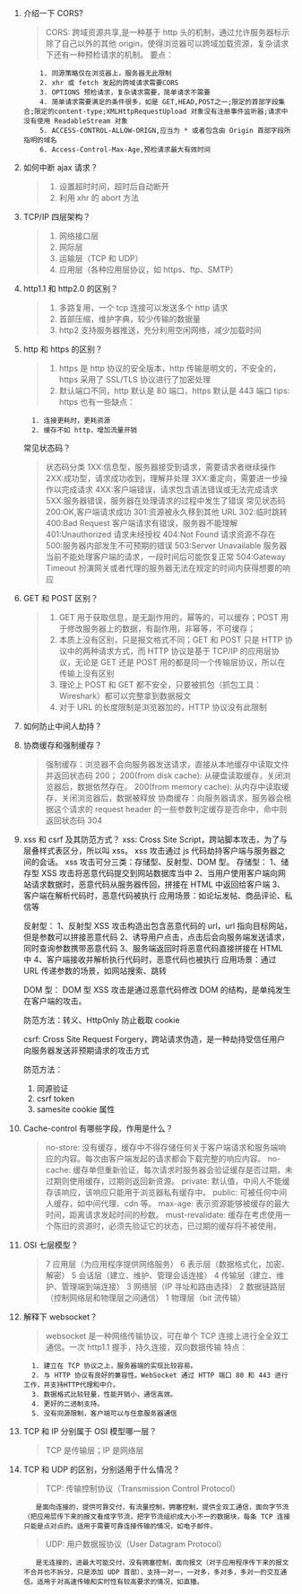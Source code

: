 1.  介绍一下 CORS?

    > CORS: 跨域资源共享,是一种基于 http 头的机制，通过允许服务器标示除了自己以外的其他 origin，使得浏览器可以跨域加载资源，复杂请求下还有一种预检请求的机制。
    > 要点：

            1. 同源策略仅在浏览器上，服务器无此限制
            2. xhr 或 fetch 发起的跨域请求需要CORS
            3. OPTIONS 预检请求，复杂请求需要，简单请求不需要
            4. 简单请求需要满足的条件很多，如是 GET,HEAD,POST之一;限定的首部字段集合;限定的content-type;XMLHttpRequestUpload 对象没有注册事件监听器;请求中没有使用 ReadableStream 对象
            5. ACCESS-CONTROL-ALLOW-ORIGN,应当为 * 或者包含由 Origin 首部字段所指明的域名
            6. Access-Control-Max-Age,预检请求最大有效时间

2.  如何中断 ajax 请求？

    > 1. 设置超时时间，超时后自动断开
    > 2. 利用 xhr 的 abort 方法

3.  TCP/IP 四层架构？

    > 1. 网络接口层
    > 2. 网际层
    > 3. 运输层（TCP 和 UDP）
    > 4. 应用层（各种应用层协议，如 https、ftp、SMTP）

4.  http1.1 和 http2.0 的区别？

    > 1. 多路复用，一个 tcp 连接可以发送多个 http 请求
    > 2. 首部压缩，维护字典，较少传输的数据量
    > 3. http2 支持服务器推送，充分利用空闲网络，减少加载时间

5.  http 和 https 的区别？

    > 1. https 是 http 协议的安全版本，http 传输是明文的，不安全的，https 采用了 SSL/TLS 协议进行了加密处理
    > 2. 默认端口不同，http 默认是 80 端口，https 默认是 443 端口
    >    tips: https 也有一些缺点：

          1. 连接更耗时，更耗资源
          2. 缓存不如 http，增加流量开销

    常见状态码？

    > 状态码分类
    > 1XX:信息型，服务器接受到请求，需要请求者继续操作
    > 2XX:成功型，请求成功收到，理解并处理
    > 3XX:重定向，需要进一步操作以完成请求
    > 4XX:客户端错误，请求包含语法错误或无法完成请求
    > 5XX:服务器错误，服务器在处理请求的过程中发生了错误
    > 常见状态码
    > 200:OK,客户端请求成功
    > 301:资源被永久移到其他 URL
    > 302:临时跳转
    > 400:Bad Request 客户端请求有错误，服务器不能理解
    > 401:Unauthorized 请求未经授权
    > 404:Not Found 请求资源不存在
    > 500:服务器内部发生不可预期的错误
    > 503:Server Unavailable 服务器当前不能处理客户端的请求，一段时间后可能恢复正常
    > 504:Gateway Timeout 扮演网关或者代理的服务器无法在规定的时间内获得想要的响应

6.  GET 和 POST 区别？

    > 1. GET 用于获取信息，是无副作用的，幂等的，可以缓存；POST 用于修改服务器上的数据，有副作用，非幂等，不可缓存；
    > 2. 本质上没有区别，只是报文格式不同；GET 和 POST 只是 HTTP 协议中的两种请求方式，而 HTTP 协议是基于 TCP/IP 的应用层协议，无论是 GET 还是 POST 用的都是同一个传输层协议，所以在传输上没有区别
    > 3. 理论上 POST 和 GET 都不安全，只要被抓包（抓包工具：Wireshark）都可以完整拿到数据报文
    > 4. 对于 URL 的长度限制是浏览器加的，HTTP 协议没有此限制

7.  如何防止中间人劫持？

8.  协商缓存和强制缓存？

    > 强制缓存：浏览器不会向服务器发送请求，直接从本地缓存中读取文件并返回状态码 200；
    > 200(from disk cache): 从硬盘读取缓存，关闭浏览器后，数据依然存在。
    > 200(from memory cache): 从内存中读取缓存，关闭浏览器后，数据被释放
    > 协商缓存：向服务器请求，服务器会根据这个请求的 request header 的一些参数判定缓存是否命中，命中则返回状态码 304

9.  xss 和 csrf 及其防范方式？
    xss: Cross Site Script，跨站脚本攻击，为了与层叠样式表区分，所以叫 xss。
    xss 攻击通过 js 代码劫持客户端与服务器之间的会话。
    xss 攻击可分三类：存储型、反射型、DOM 型。
    存储型：
    1、储存型 XSS 攻击将恶意代码提交到网站数据库当中
    2、当用户使用客户端向网站请求数据时，恶意代码从服务器传回，拼接在 HTML 中返回给客户端
    3、客户端在解析代码时，恶意代码被执行
    应用场景：如论坛发帖、商品评论、私信等

    反射型：
    1、反射型 XSS 攻击构造出包含恶意代码的 url，url 指向目标网站，但是参数可以拼接恶意代码
    2、诱导用户点击，点击后会向服务端发送请求，同时查询参数携带恶意代码
    3、服务端返回时将恶意代码直接拼接在 HTML 中
    4、客户端接收并解析执行代码时，恶意代码也被执行
    应用场景：通过 URL 传递参数的场景，如网站搜索、跳转

    DOM 型：
    DOM 型 XSS 攻击是通过恶意代码修改 DOM 的结构，是单纯发生在客户端的攻击。

    防范方法：转义、HttpOnly 防止截取 cookie

    csrf: Cross Site Request Forgery，跨站请求伪造，是一种劫持受信任用户向服务器发送非预期请求的攻击方式

    防范方法：

    1. 同源验证
    2. csrf token
    3. samesite cookie 属性

10. Cache-control 有哪些字段，作用是什么？

    > no-store: 没有缓存，缓存中不得存储任何关于客户端请求和服务端响应的内容。每次由客户端发起的请求都会下载完整的响应内容。
    > no-cache: 缓存单但重新验证，每次请求时服务器会验证缓存是否过期，未过期则使用缓存，过期则返回新资源。
    > private: 默认值，中间人不能缓存该响应，该响应只能用于浏览器私有缓存中。
    > public: 可被任何中间人缓存，如中间代理、cdn 等。
    > max-age: 表示资源能够被缓存的最大时间，距离请求发起时间的秒数。
    > must-revalidate: 缓存在考虑使用一个陈旧的资源时，必须先验证它的状态，已过期的缓存将不被使用。

11. OSI 七层模型？

    > 7 应用层（为应用程序提供网络服务）
    > 6 表示层（数据格式化，加密、解密）
    > 5 会话层（建立、维护、管理会话连接）
    > 4 传输层（建立、维护、管理端到端连接）
    > 3 网络层（IP 寻址和路由选择）
    > 2 数据链路层（控制网络层和物理层之间通信）
    > 1 物理层（bit 流传输）

12. 解释下 websocket？

    > websocket 是一种网络传输协议，可在单个 TCP 连接上进行全全双工通信。一次 http1.1 握手，持久连接，双向数据传输
    > 特点：

          1. 建立在 TCP 协议之上，服务器端的实现比较容易。
          2. 与 HTTP 协议有良好的兼容性。WebSocket 通过 HTTP 端口 80 和 443 进行工作，并支持HTTP代理和中介。
          3. 数据格式比较轻量，性能开销小，通信高效。
          4. 更好的二进制支持。
          5. 没有同源限制，客户端可以与任意服务器通信

13. TCP 和 IP 分别属于 OSI 模型哪一层？

    > TCP 是传输层；IP 是网络层

14. TCP 和 UDP 的区别，分别适用于什么情况？

    > TCP: 传输控制协议（Transmission Control Protocol）

           是面向连接的，提供可靠交付，有流量控制，拥塞控制，提供全双工通信，面向字节流（把应用层传下来的报文看成字节流，把字节流组织成大小不一的数据块，每条 TCP 连接只能是点对点的。适用于需要可靠连接传输的情况，如电子邮件。

    > UDP: 用户数据报协议（User Datagram Protocol）

           是无连接的，进最大可能交付，没有拥塞控制，面向报文（对于应用程序传下来的报文不合并也不拆分，只是添加 UDP 首部），支持一对一，一对多，多对多，多对一的交互通信。适用于对高速传输和实时性有较高要求的情况，如直播。
